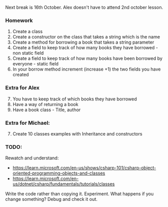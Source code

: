 Next break is 16th October. Alex doesn't have to attend 2nd october lesson. 

### Homework
1. Create a class
2. Create a constructor on the class that takes a string which is the name
3. Create a method for borrowing a book that takes a string parameter
4. Create a field to keep track of how many books they have borrowed   - non static field
5. Create a field to keep track of how many books have been borrowed by everyone  - static field
6. In your borrow method increment (increase +1) the two fields you have created

### Extra for Alex
7. You have to keep track of which books they have borrowed
8. Have a way of returning a book
9. Have a book class - Title, author

### Extra for Michael:
7. Create 10 classes examples with Inheritance and constructors

### TODO:
Rewatch and understand:
- https://learn.microsoft.com/en-us/shows/csharp-101/csharp-object-oriented-programming-objects-and-classes
- https://learn.microsoft.com/en-us/dotnet/csharp/fundamentals/tutorials/classes

Write the code rather than copying it.
Experiment. What happens if you change something? Debug and check it out.


